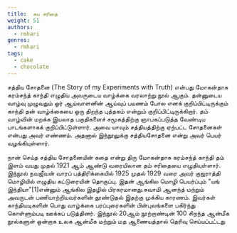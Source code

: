 ```yaml
---
title: 	சுய சரிதை
weight: 51
authors:
  - rmhari
genres:
  - rmhari 
tags:
  - cake
  - chocolate
---
```


சத்திய சோதனை (The Story of my Experiments with Truth) என்பது மோகன்தாசு கரம்சந்த் காந்தி எழுதிய அவருடைய வாழ்க்கை வரலாற்று நூ‌ல் ஆகும். தன்னுடைய வாழ்வு முழுவதும் ஓர் ஆய்வாளனின் ஆய்வுப் பயணம் போல எனக் குறிப்பிட்டிருக்கும் காந்தி தன் வாழ்க்கையை ஒரு திறந்த புத்தகம் என்றும் குறிப்பிட்டிருக்கிறார். தம் வாழ்வின் மறக்க இயலாத பகுதிகளைச் சமூகத்திற்கு ஞாபகப்படுத்த வேண்டிய பாடங்களாகக் குறிப்பிட்டுள்ளார். அவை யாவும் சத்தியத்திற்கு ஏற்பட்ட சோதனைகள் என்பது அவர் எண்ணம். அதனால் இந்நூ‌லுக்கு சத்தியசோதனை என்று அவர் பெயர் வழங்கியுள்ளார்.

நான் செய்த சத்திய சோதனையின் கதை என்று திரு மோகன்தாசு கரம்சந்த் காந்தி தம் இளம் வயது முதல் 1921 ஆம் ஆண்டு வரையிலான தம் சரிதையை எழுதியுள்ளார். இந்நூல் நவஜீவன் வாரப் பத்திரிக்கையில் 1925 முதல் 1929 வரை அவர் குஜராத்தி மொழியில் எழுதிய கட்டுரையின் தொகுப்பு. இதன் ஆங்கில மொழி பெயர்ப்பும் "யங் இந்தியா"[1]என்னும் ஆங்கில இதழில் பிரசுரமானது.சுவாமி ஆனந்த் மற்றும் அவருடன் பணியாற்றியவர்களின் தூண்டுதல் இதற்கு முக்கிய காரணம். இவர்கள் காந்தியடிகளின் பொது வாழ்க்கை பரப்புரைகளின் பின்புலங்களை பகிர்ந்து கொள்ளும்படி ஊக்கப் படுத்தினர். இந்நூல் 20ஆம் நூற்றாண்டின் 100 சிறந்த ஆன்மீக நூல்களுள் ஒன்றாக உலக ஆன்மீக மற்றும் மத ஆணையத்தால் தெரிவு செய்யப்பட்டது 